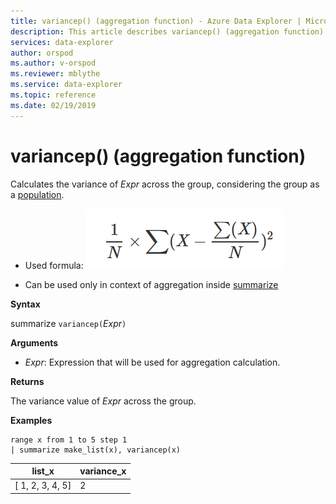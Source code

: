 ```yaml
---
title: variancep() (aggregation function) - Azure Data Explorer | Microsoft Docs
description: This article describes variancep() (aggregation function) in Azure Data Explorer.
services: data-explorer
author: orspod
ms.author: v-orspod
ms.reviewer: mblythe
ms.service: data-explorer
ms.topic: reference
ms.date: 02/19/2019
---
```

# variancep() (aggregation function)

Calculates the variance of *Expr* across the group, considering the group as a [population](https://en.wikipedia.org/wiki/Statistical_population). 

* Used formula:
![alt text](./images/aggregations/variance-population.png "variance-population")

* Can be used only in context of aggregation inside [summarize](summarizeoperator.md)

**Syntax**

summarize `variancep(`*Expr*`)`

**Arguments**

* *Expr*: Expression that will be used for aggregation calculation. 

**Returns**

The variance value of *Expr* across the group.
 
**Examples**

```kusto
range x from 1 to 5 step 1
| summarize make_list(x), variancep(x) 
```

|list_x|variance_x|
|---|---|
|[ 1, 2, 3, 4, 5]|2|
